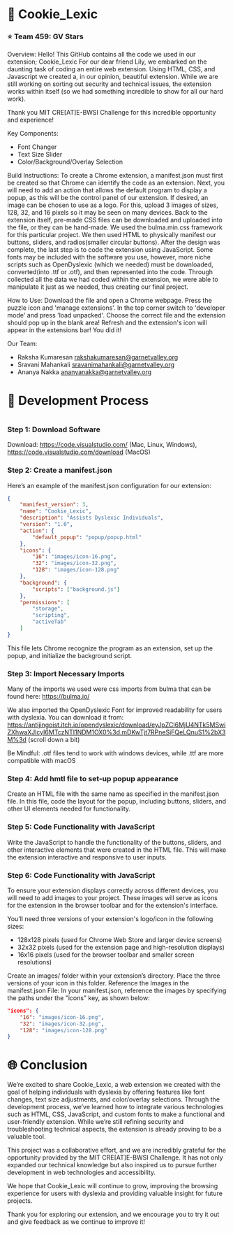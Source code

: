 <h1>🍪 Cookie_Lexic</h1>

<h3>⭐ Team 459: GV Stars</h3>

Overview:
Hello! This GitHub contains all the code we used in our extension; Cookie_Lexic
For our dear friend Lily, we embarked on the daunting task of coding an entire web extension. Using HTML, CSS, and Javascript we created a, in our opinion, beautiful extension. While we are still working on sorting out security and technical issues, the extension works within itself (so we had something incredible to show for all our hard work).

Thank you MIT CRE[AT]E-BWSI Challenge for this incredible opportunity and experience!

Key Components:
- Font Changer
- Text Size Slider
- Color/Background/Overlay Selection

Build Instructions:
To create a Chrome extension, a manifest.json must first be created so that Chrome can identify the code as an extension. Next, you will need to add an action that allows the default program to display a popup, as this will be the control panel of our extension. If desired, an image can be chosen to use as a logo. For this, upload 3 images of sizes, 128, 32, and 16 pixels so it may be seen on many devices. Back to the extension itself, pre-made CSS files can be downloaded and uploaded into the file, or they can be hand-made. We used the bulma.min.css framework for this particular project. We then used HTML to physically manifest our buttons, sliders, and radios(smaller circular buttons). After the design was complete, the last step is to code the extension using JavaScript. Some fonts may be included with the software you use, however, more niche scripts such as OpenDyslexic (which we needed) must be downloaded, converted(into .ttf or .otf), and then represented into the code. Through collected all the data we had coded within the extension, we were able to manipulate it just as we needed, thus creating our final project.


How to Use:
Download the file and open a Chrome webpage. Press the puzzle icon and 'manage extensions'. In the top corner switch to 'developer mode' and press 'load unpacked'. Choose the correct file and the extension should pop up in the blank area! Refresh and the extension's icon will appear in the extensions bar! You did it! 

Our Team:
- Raksha Kumaresan   rakshakumaresan@garnetvalley.org
- Sravani Mahankali  sravanimahankali@garnetvalley.org
- Ananya Nakka  ananyanakka@garnetvalley.org


<h1>🔨 Development Process<h1>
<h3> Step 1: Download Software </h3>


Download: https://code.visualstudio.com/ (Mac, Linux, Windows), https://code.visualstudio.com/download (MacOS)

<h3>Step 2: Create a manifest.json</h3>

Here’s an example of the manifest.json configuration for our extension:

```json
{
    "manifest_version": 3,
    "name": "Cookie_Lexic",
    "description": "Assists Dyslexic Individuals",
    "version": "1.0",
    "action": {
        "default_popup": "popup/popup.html"
    },
    "icons": {
        "16": "images/icon-16.png",
        "32": "images/icon-32.png",
        "128": "images/icon-128.png"
    },
    "background": {
        "scripts": ["background.js"]
    },
    "permissions": [
        "storage",
        "scripting",
        "activeTab"
    ]
}
```

This file lets Chrome recognize the program as an extension, set up the popup, and initialize the background script.

<h3>Step 3: Import Necessary Imports</h3>

Many of the imports we used were css imports from bulma that can be found here: https://bulma.io/

We also imported the OpenDyslexic Font for improved readability for users with dyslexia. You can download it from: https://antijingoist.itch.io/opendyslexic/download/eyJpZCI6MjU4NTk5MSwiZXhwaXJlcyI6MTczNTI1NDM1OX0%3d.mDKwTjt7RPneSjFQeLQnuS1%2bX3M%3d (scroll down a bit)

Be Mindful: .otf files tend to work with windows devices, while .ttf are more compatible with macOS

<h3>Step 4: Add hmtl file to set-up popup appearance</h3>

Create an HTML file with the same name as specified in the manifest.json file. In this file, code the layout for the popup, including buttons, sliders, and other UI elements needed for functionality.

<h3>Step 5: Code Functionality with JavaScript</h3>

Write the JavaScript to handle the functionality of the buttons, sliders, and other interactive elements that were created in the HTML file. This will make the extension interactive and responsive to user inputs.

<h3>Step 6: Code Functionality with JavaScript</h3>

To ensure your extension displays correctly across different devices, you will need to add images to your project. These images will serve as icons for the extension in the browser toolbar and for the extension's interface.

You’ll need three versions of your extension's logo/icon in the following sizes:
* 128x128 pixels (used for Chrome Web Store and larger device screens)
* 32x32 pixels (used for the extension page and high-resolution displays)
* 16x16 pixels (used for the browser toolbar and smaller screen resolutions)

Create an images/ folder within your extension’s directory.
Place the three versions of your icon in this folder.
Reference the Images in the manifest.json File: In your manifest.json, reference the images by specifying the paths under the "icons" key, as shown below:

```json
"icons": {
    "16": "images/icon-16.png",
    "32": "images/icon-32.png",
    "128": "images/icon-128.png"
}
```
<h1> 🌐 Conclusion</h1>

We’re excited to share Cookie_Lexic, a web extension we created with the goal of helping individuals with dyslexia by offering features like font changes, text size adjustments, and color/overlay selections. Through the development process, we’ve learned how to integrate various technologies such as HTML, CSS, JavaScript, and custom fonts to make a functional and user-friendly extension. While we’re still refining security and troubleshooting technical aspects, the extension is already proving to be a valuable tool.

This project was a collaborative effort, and we are incredibly grateful for the opportunity provided by the MIT CRE[AT]E-BWSI Challenge. It has not only expanded our technical knowledge but also inspired us to pursue further development in web technologies and accessibility.

We hope that Cookie_Lexic will continue to grow, improving the browsing experience for users with dyslexia and providing valuable insight for future projects.

Thank you for exploring our extension, and we encourage you to try it out and give feedback as we continue to improve it!


